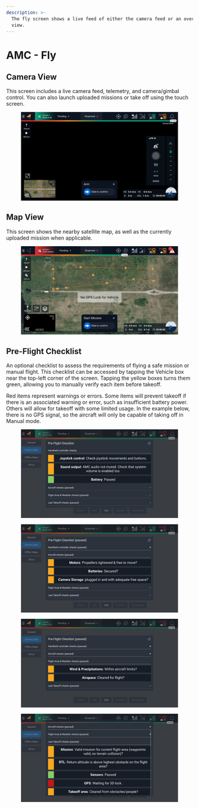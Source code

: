 ```yaml
---
description: >-
  The fly screen shows a live feed of either the camera feed or an overhead map
  view.
---
```


# AMC - Fly

## Camera View

This screen includes a live camera feed, telemetry, and camera/gimbal control. You can also launch uploaded missions or take off using the touch screen.&#x20;

<figure><img src="../../../.gitbook/assets/FlyScreenOverfiewBlack.jpg" alt=""><figcaption></figcaption></figure>

## Map View

This screen shows the nearby satellite map, as well as the currently uploaded mission when applicable.&#x20;

<figure><img src="../../../.gitbook/assets/20220913_033257.jpg" alt=""><figcaption></figcaption></figure>

## Pre-Flight Checklist

An optional checklist to assess the requirements of flying a safe mission or manual flight. This checklist can be accessed by tapping the Vehicle box near the top-left corner of the screen. Tapping the yellow boxes turns them green, allowing you to manually verify each item before takeoff.&#x20;

Red items represent warnings or errors. Some items will prevent takeoff if there is an associated warning or error, such as insufficient battery power. Others will allow for takeoff with some limited usage. In the example below, there is no GPS signal, so the aircraft will only be capable of taking off in Manual mode.&#x20;

<figure><img src="../../../.gitbook/assets/PFChecklist.jpg" alt=""><figcaption></figcaption></figure>

<figure><img src="../../../.gitbook/assets/PFC2.jpg" alt=""><figcaption></figcaption></figure>

<figure><img src="../../../.gitbook/assets/PFC3.jpg" alt=""><figcaption></figcaption></figure>

<figure><img src="../../../.gitbook/assets/PFC4.jpg" alt=""><figcaption></figcaption></figure>

